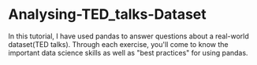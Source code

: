 # Analysing-TED_talks-Dataset

  In this tutorial, I have used pandas to answer questions about a real-world dataset(TED talks). Through each exercise, you'll come to know the important data science skills as well as "best practices" for using pandas. 
